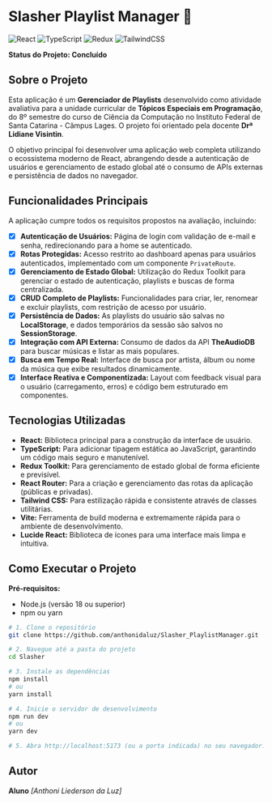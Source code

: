 # Slasher Playlist Manager 🎵

![React](https://img.shields.io/badge/react-%2320232a.svg?style=for-the-badge&logo=react&logoColor=%2361DAFB)
![TypeScript](https://img.shields.io/badge/typescript-%23007ACC.svg?style=for-the-badge&logo=typescript&logoColor=white)
![Redux](https://img.shields.io/badge/redux-%23593d88.svg?style=for-the-badge&logo=redux&logoColor=white)
![TailwindCSS](https://img.shields.io/badge/tailwindcss-%2338B2AC.svg?style=for-the-badge&logo=tailwind-css&logoColor=white)

**Status do Projeto: Concluído**

## Sobre o Projeto

Esta aplicação é um **Gerenciador de Playlists** desenvolvido como atividade avaliativa para a unidade curricular de **Tópicos Especiais em Programação**, do 8º semestre do curso de Ciência da Computação no Instituto Federal de Santa Catarina - Câmpus Lages. O projeto foi orientado pela docente **Drª Lidiane Visintin**.

O objetivo principal foi desenvolver uma aplicação web completa utilizando o ecossistema moderno de React, abrangendo desde a autenticação de usuários e gerenciamento de estado global até o consumo de APIs externas e persistência de dados no navegador.

## Funcionalidades Principais

A aplicação cumpre todos os requisitos propostos na avaliação, incluindo:

-   [x] **Autenticação de Usuários:** Página de login com validação de e-mail e senha, redirecionando para a home se autenticado.
-   [x] **Rotas Protegidas:** Acesso restrito ao dashboard apenas para usuários autenticados, implementado com um componente `PrivateRoute`.
-   [x] **Gerenciamento de Estado Global:** Utilização do Redux Toolkit para gerenciar o estado de autenticação, playlists e buscas de forma centralizada.
-   [x] **CRUD Completo de Playlists:** Funcionalidades para criar, ler, renomear e excluir playlists, com restrição de acesso por usuário.
-   [x] **Persistência de Dados:** As playlists do usuário são salvas no **LocalStorage**, e dados temporários da sessão são salvos no **SessionStorage**.
-   [x] **Integração com API Externa:** Consumo de dados da API **TheAudioDB** para buscar músicas e listar as mais populares.
-   [x] **Busca em Tempo Real:** Interface de busca por artista, álbum ou nome da música que exibe resultados dinamicamente.
-   [x] **Interface Reativa e Componentizada:** Layout com feedback visual para o usuário (carregamento, erros) e código bem estruturado em componentes.

## Tecnologias Utilizadas

-   **React:** Biblioteca principal para a construção da interface de usuário.
-   **TypeScript:** Para adicionar tipagem estática ao JavaScript, garantindo um código mais seguro e manutenível.
-   **Redux Toolkit:** Para gerenciamento de estado global de forma eficiente e previsível.
-   **React Router:** Para a criação e gerenciamento das rotas da aplicação (públicas e privadas).
-   **Tailwind CSS:** Para estilização rápida e consistente através de classes utilitárias.
-   **Vite:** Ferramenta de build moderna e extremamente rápida para o ambiente de desenvolvimento.
-   **Lucide React:** Biblioteca de ícones para uma interface mais limpa e intuitiva.

## Como Executar o Projeto

**Pré-requisitos:**
* Node.js (versão 18 ou superior)
* npm ou yarn

```bash
# 1. Clone o repositório
git clone https://github.com/anthonidaluz/Slasher_PlaylistManager.git

# 2. Navegue até a pasta do projeto
cd Slasher

# 3. Instale as dependências
npm install
# ou
yarn install

# 4. Inicie o servidor de desenvolvimento
npm run dev
# ou
yarn dev

# 5. Abra http://localhost:5173 (ou a porta indicada) no seu navegador.
```

## Autor
**Aluno** *[Anthoni Liederson da Luz]*
